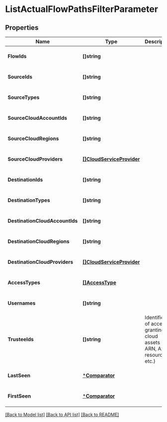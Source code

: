 # ListActualFlowPathsFilterParameter

## Properties
Name | Type | Description | Notes
------------ | ------------- | ------------- | -------------
**FlowIds** | **[]string** |  | [optional] [default to null]
**SourceIds** | **[]string** |  | [optional] [default to null]
**SourceTypes** | **[]string** |  | [optional] [default to null]
**SourceCloudAccountIds** | **[]string** |  | [optional] [default to null]
**SourceCloudRegions** | **[]string** |  | [optional] [default to null]
**SourceCloudProviders** | [**[]CloudServiceProvider**](CloudServiceProvider.md) |  | [optional] [default to null]
**DestinationIds** | **[]string** |  | [optional] [default to null]
**DestinationTypes** | **[]string** |  | [optional] [default to null]
**DestinationCloudAccountIds** | **[]string** |  | [optional] [default to null]
**DestinationCloudRegions** | **[]string** |  | [optional] [default to null]
**DestinationCloudProviders** | [**[]CloudServiceProvider**](CloudServiceProvider.md) |  | [optional] [default to null]
**AccessTypes** | [**[]AccessType**](AccessType.md) |  | [optional] [default to null]
**Usernames** | **[]string** |  | [optional] [default to null]
**TrusteeIds** | **[]string** | Identifiers of access granting cloud assets (aws ARN, Azure resource id, etc.) | [optional] [default to null]
**LastSeen** | [***Comparator**](Comparator.md) |  | [optional] [default to null]
**FirstSeen** | [***Comparator**](Comparator.md) |  | [optional] [default to null]

[[Back to Model list]](../README.md#documentation-for-models) [[Back to API list]](../README.md#documentation-for-api-endpoints) [[Back to README]](../README.md)

